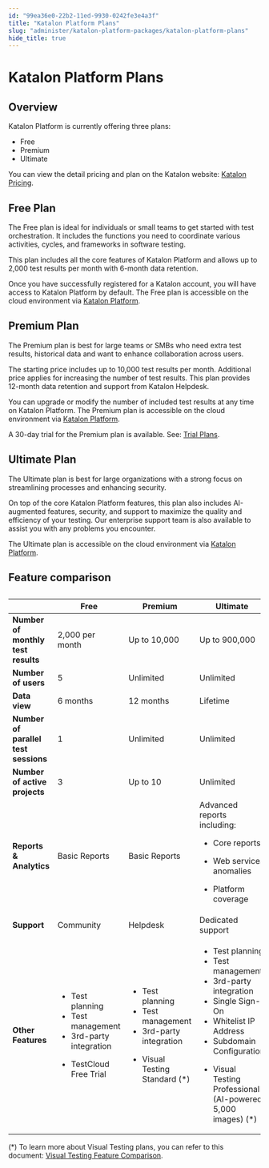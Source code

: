 ```yaml
---
id: "99ea36e0-22b2-11ed-9930-0242fe3e4a3f"
title: "Katalon Platform Plans"
slug: "administer/katalon-platform-packages/katalon-platform-plans"
hide_title: true
---
```


# <a id="id_testops-pricing-model" class="anchor_top_offset"/><a id="ariaid-title1" class="anchor_top_offset"/><span xmlns="http://www.w3.org/1999/xhtml" className="ph">Katalon Platform</span>  Plans


## Overview

<div xmlns="http://www.w3.org/1999/xhtml" className="p"><span className="ph">Katalon Platform</span> is currently offering three plans:<ul className="ul"><li className="li"><span className="ph">Free</span></li><li className="li"><span className="ph">Premium</span></li><li className="li"><span className="ph">Ultimate</span></li></ul>You can view the detail pricing and plan on the Katalon website: <a className="xref j-external-link" href="https://katalon.com/pricing/" target="_blank">Katalon Pricing</a>.</div>

## <span xmlns="http://www.w3.org/1999/xhtml" className="ph">Free</span>  Plan

<p xmlns="http://www.w3.org/1999/xhtml" className="p">The <span className="ph">Free</span> plan is ideal for individuals or small teams to get started with test orchestration. It includes the functions you need to coordinate various activities, cycles, and frameworks in software testing.</p> 
<p xmlns="http://www.w3.org/1999/xhtml" className="p">This plan includes all the core features of <span className="ph">Katalon Platform</span> and allows up to 2,000 test results per month with 6-month data retention.</p> 
<p xmlns="http://www.w3.org/1999/xhtml" className="p">Once you have successfully registered for a Katalon account, you will have access to <span className="ph">Katalon Platform</span> by default. The <span className="ph">Free</span> plan is accessible on the cloud environment via <a className="xref j-external-link" href="https://testops.katalon.io/" target="_blank">Katalon Platform</a>.</p> 

## <span xmlns="http://www.w3.org/1999/xhtml" className="ph">Premium</span>  Plan

<p xmlns="http://www.w3.org/1999/xhtml" className="p">The <span className="ph">Premium</span> plan is best for large teams or SMBs who need extra test results, historical data and want to enhance collaboration across users.</p> 
<p xmlns="http://www.w3.org/1999/xhtml" className="p">The starting price includes up to 10,000 test results per month. Additional price applies for increasing the number of test results. This plan provides 12-month data retention and support from Katalon Helpdesk.</p> 
<p xmlns="http://www.w3.org/1999/xhtml" className="p">You can upgrade or modify the number of included test results at any time on <span className="ph">Katalon Platform</span>. The <span className="ph">Premium</span> plan is accessible on the cloud environment via <a className="xref j-external-link" href="https://testops.katalon.io/" target="_blank">Katalon Platform</a>.</p> 
<p xmlns="http://www.w3.org/1999/xhtml" className="p">A 30-day trial for the <span className="ph">Premium</span> plan is available. See: <a className="xref" href="/docs/administer/katalon-platform-packages/katalon-platform-trial-plans">Trial Plans</a>.</p> 

## <span xmlns="http://www.w3.org/1999/xhtml" className="ph">Ultimate</span>  Plan

<p xmlns="http://www.w3.org/1999/xhtml" className="p"> The <span className="ph">Ultimate</span> plan is best for large organizations with a strong focus on streamlining processes and enhancing security.</p> 
<p xmlns="http://www.w3.org/1999/xhtml" className="p">On top of the core <span className="ph">Katalon Platform</span> features, this plan also includes AI-augmented features, security, and support to maximize the quality and efficiency of your testing. Our enterprise support team is also available to assist you with any problems you encounter.</p> 
<p xmlns="http://www.w3.org/1999/xhtml" className="p">The <span className="ph">Ultimate</span> plan is accessible on the cloud environment via <a className="xref j-external-link" href="https://testops.katalon.io/" target="_blank">Katalon Platform</a>.</p> 

## Feature comparison

<div xmlns="http://www.w3.org/1999/xhtml" className="p"><table className="table anchor_top_offset" id="id_testops-pricing-model__6a999b3c-f28d-4bf6-8d85-da2926c1729e"><caption /><colgroup><col /><col /><col /><col /></colgroup><thead className="thead"><tr className><th className="entry anchor_top_offset" id="id_testops-pricing-model__6a999b3c-f28d-4bf6-8d85-da2926c1729e__entry__1" /><th className="entry anchor_top_offset" id="id_testops-pricing-model__6a999b3c-f28d-4bf6-8d85-da2926c1729e__entry__2"><span className="ph">Free</span></th><th className="entry anchor_top_offset" id="id_testops-pricing-model__6a999b3c-f28d-4bf6-8d85-da2926c1729e__entry__3"><span className="ph">Premium</span></th><th className="entry anchor_top_offset" id="id_testops-pricing-model__6a999b3c-f28d-4bf6-8d85-da2926c1729e__entry__4"><span className="ph">Ultimate</span></th></tr></thead><tbody className="tbody"><tr className><td className="entry" headers="id_testops-pricing-model__6a999b3c-f28d-4bf6-8d85-da2926c1729e__entry__1 id_testops-pricing-model__6a999b3c-f28d-4bf6-8d85-da2926c1729e__entry__2 id_testops-pricing-model__6a999b3c-f28d-4bf6-8d85-da2926c1729e__entry__3 id_testops-pricing-model__6a999b3c-f28d-4bf6-8d85-da2926c1729e__entry__4 "><strong className="ph b">Number of monthly test results</strong></td><td className="entry" headers="id_testops-pricing-model__6a999b3c-f28d-4bf6-8d85-da2926c1729e__entry__1 id_testops-pricing-model__6a999b3c-f28d-4bf6-8d85-da2926c1729e__entry__2 id_testops-pricing-model__6a999b3c-f28d-4bf6-8d85-da2926c1729e__entry__3 id_testops-pricing-model__6a999b3c-f28d-4bf6-8d85-da2926c1729e__entry__4 ">2,000 per month</td><td className="entry" headers="id_testops-pricing-model__6a999b3c-f28d-4bf6-8d85-da2926c1729e__entry__1 id_testops-pricing-model__6a999b3c-f28d-4bf6-8d85-da2926c1729e__entry__2 id_testops-pricing-model__6a999b3c-f28d-4bf6-8d85-da2926c1729e__entry__3 id_testops-pricing-model__6a999b3c-f28d-4bf6-8d85-da2926c1729e__entry__4 ">Up to 10,000</td><td className="entry" headers="id_testops-pricing-model__6a999b3c-f28d-4bf6-8d85-da2926c1729e__entry__1 id_testops-pricing-model__6a999b3c-f28d-4bf6-8d85-da2926c1729e__entry__2 id_testops-pricing-model__6a999b3c-f28d-4bf6-8d85-da2926c1729e__entry__3 id_testops-pricing-model__6a999b3c-f28d-4bf6-8d85-da2926c1729e__entry__4 ">Up to 900,000</td></tr><tr className><td className="entry" headers="id_testops-pricing-model__6a999b3c-f28d-4bf6-8d85-da2926c1729e__entry__1 id_testops-pricing-model__6a999b3c-f28d-4bf6-8d85-da2926c1729e__entry__2 id_testops-pricing-model__6a999b3c-f28d-4bf6-8d85-da2926c1729e__entry__3 id_testops-pricing-model__6a999b3c-f28d-4bf6-8d85-da2926c1729e__entry__4 "><strong className="ph b">Number of users</strong></td><td className="entry" headers="id_testops-pricing-model__6a999b3c-f28d-4bf6-8d85-da2926c1729e__entry__1 id_testops-pricing-model__6a999b3c-f28d-4bf6-8d85-da2926c1729e__entry__2 id_testops-pricing-model__6a999b3c-f28d-4bf6-8d85-da2926c1729e__entry__3 id_testops-pricing-model__6a999b3c-f28d-4bf6-8d85-da2926c1729e__entry__4 ">5</td><td className="entry" headers="id_testops-pricing-model__6a999b3c-f28d-4bf6-8d85-da2926c1729e__entry__1 id_testops-pricing-model__6a999b3c-f28d-4bf6-8d85-da2926c1729e__entry__2 id_testops-pricing-model__6a999b3c-f28d-4bf6-8d85-da2926c1729e__entry__3 id_testops-pricing-model__6a999b3c-f28d-4bf6-8d85-da2926c1729e__entry__4 ">Unlimited</td><td className="entry" headers="id_testops-pricing-model__6a999b3c-f28d-4bf6-8d85-da2926c1729e__entry__1 id_testops-pricing-model__6a999b3c-f28d-4bf6-8d85-da2926c1729e__entry__2 id_testops-pricing-model__6a999b3c-f28d-4bf6-8d85-da2926c1729e__entry__3 id_testops-pricing-model__6a999b3c-f28d-4bf6-8d85-da2926c1729e__entry__4 ">Unlimited</td></tr><tr className><td className="entry" headers="id_testops-pricing-model__6a999b3c-f28d-4bf6-8d85-da2926c1729e__entry__1 id_testops-pricing-model__6a999b3c-f28d-4bf6-8d85-da2926c1729e__entry__2 id_testops-pricing-model__6a999b3c-f28d-4bf6-8d85-da2926c1729e__entry__3 id_testops-pricing-model__6a999b3c-f28d-4bf6-8d85-da2926c1729e__entry__4 "><strong className="ph b">Data view</strong></td><td className="entry" headers="id_testops-pricing-model__6a999b3c-f28d-4bf6-8d85-da2926c1729e__entry__1 id_testops-pricing-model__6a999b3c-f28d-4bf6-8d85-da2926c1729e__entry__2 id_testops-pricing-model__6a999b3c-f28d-4bf6-8d85-da2926c1729e__entry__3 id_testops-pricing-model__6a999b3c-f28d-4bf6-8d85-da2926c1729e__entry__4 ">6 months</td><td className="entry" headers="id_testops-pricing-model__6a999b3c-f28d-4bf6-8d85-da2926c1729e__entry__1 id_testops-pricing-model__6a999b3c-f28d-4bf6-8d85-da2926c1729e__entry__2 id_testops-pricing-model__6a999b3c-f28d-4bf6-8d85-da2926c1729e__entry__3 id_testops-pricing-model__6a999b3c-f28d-4bf6-8d85-da2926c1729e__entry__4 ">12 months</td><td className="entry" headers="id_testops-pricing-model__6a999b3c-f28d-4bf6-8d85-da2926c1729e__entry__1 id_testops-pricing-model__6a999b3c-f28d-4bf6-8d85-da2926c1729e__entry__2 id_testops-pricing-model__6a999b3c-f28d-4bf6-8d85-da2926c1729e__entry__3 id_testops-pricing-model__6a999b3c-f28d-4bf6-8d85-da2926c1729e__entry__4 ">Lifetime</td></tr><tr className><td className="entry" headers="id_testops-pricing-model__6a999b3c-f28d-4bf6-8d85-da2926c1729e__entry__1 id_testops-pricing-model__6a999b3c-f28d-4bf6-8d85-da2926c1729e__entry__2 id_testops-pricing-model__6a999b3c-f28d-4bf6-8d85-da2926c1729e__entry__3 id_testops-pricing-model__6a999b3c-f28d-4bf6-8d85-da2926c1729e__entry__4 "><strong className="ph b">Number of parallel test sessions</strong></td><td className="entry" headers="id_testops-pricing-model__6a999b3c-f28d-4bf6-8d85-da2926c1729e__entry__1 id_testops-pricing-model__6a999b3c-f28d-4bf6-8d85-da2926c1729e__entry__2 id_testops-pricing-model__6a999b3c-f28d-4bf6-8d85-da2926c1729e__entry__3 id_testops-pricing-model__6a999b3c-f28d-4bf6-8d85-da2926c1729e__entry__4 ">1</td><td className="entry" headers="id_testops-pricing-model__6a999b3c-f28d-4bf6-8d85-da2926c1729e__entry__1 id_testops-pricing-model__6a999b3c-f28d-4bf6-8d85-da2926c1729e__entry__2 id_testops-pricing-model__6a999b3c-f28d-4bf6-8d85-da2926c1729e__entry__3 id_testops-pricing-model__6a999b3c-f28d-4bf6-8d85-da2926c1729e__entry__4 ">Unlimited</td><td className="entry" headers="id_testops-pricing-model__6a999b3c-f28d-4bf6-8d85-da2926c1729e__entry__1 id_testops-pricing-model__6a999b3c-f28d-4bf6-8d85-da2926c1729e__entry__2 id_testops-pricing-model__6a999b3c-f28d-4bf6-8d85-da2926c1729e__entry__3 id_testops-pricing-model__6a999b3c-f28d-4bf6-8d85-da2926c1729e__entry__4 ">Unlimited</td></tr><tr className><td className="entry" headers="id_testops-pricing-model__6a999b3c-f28d-4bf6-8d85-da2926c1729e__entry__1 id_testops-pricing-model__6a999b3c-f28d-4bf6-8d85-da2926c1729e__entry__2 id_testops-pricing-model__6a999b3c-f28d-4bf6-8d85-da2926c1729e__entry__3 id_testops-pricing-model__6a999b3c-f28d-4bf6-8d85-da2926c1729e__entry__4 "><strong className="ph b">Number of active projects</strong></td><td className="entry" headers="id_testops-pricing-model__6a999b3c-f28d-4bf6-8d85-da2926c1729e__entry__1 id_testops-pricing-model__6a999b3c-f28d-4bf6-8d85-da2926c1729e__entry__2 id_testops-pricing-model__6a999b3c-f28d-4bf6-8d85-da2926c1729e__entry__3 id_testops-pricing-model__6a999b3c-f28d-4bf6-8d85-da2926c1729e__entry__4 ">3</td><td className="entry" headers="id_testops-pricing-model__6a999b3c-f28d-4bf6-8d85-da2926c1729e__entry__1 id_testops-pricing-model__6a999b3c-f28d-4bf6-8d85-da2926c1729e__entry__2 id_testops-pricing-model__6a999b3c-f28d-4bf6-8d85-da2926c1729e__entry__3 id_testops-pricing-model__6a999b3c-f28d-4bf6-8d85-da2926c1729e__entry__4 ">Up to 10</td><td className="entry" headers="id_testops-pricing-model__6a999b3c-f28d-4bf6-8d85-da2926c1729e__entry__1 id_testops-pricing-model__6a999b3c-f28d-4bf6-8d85-da2926c1729e__entry__2 id_testops-pricing-model__6a999b3c-f28d-4bf6-8d85-da2926c1729e__entry__3 id_testops-pricing-model__6a999b3c-f28d-4bf6-8d85-da2926c1729e__entry__4 ">Unlimited</td></tr><tr className><td className="entry" headers="id_testops-pricing-model__6a999b3c-f28d-4bf6-8d85-da2926c1729e__entry__1 id_testops-pricing-model__6a999b3c-f28d-4bf6-8d85-da2926c1729e__entry__2 id_testops-pricing-model__6a999b3c-f28d-4bf6-8d85-da2926c1729e__entry__3 id_testops-pricing-model__6a999b3c-f28d-4bf6-8d85-da2926c1729e__entry__4 "><strong className="ph b">Reports &amp; Analytics</strong></td><td className="entry" headers="id_testops-pricing-model__6a999b3c-f28d-4bf6-8d85-da2926c1729e__entry__1 id_testops-pricing-model__6a999b3c-f28d-4bf6-8d85-da2926c1729e__entry__2 id_testops-pricing-model__6a999b3c-f28d-4bf6-8d85-da2926c1729e__entry__3 id_testops-pricing-model__6a999b3c-f28d-4bf6-8d85-da2926c1729e__entry__4 ">Basic Reports</td><td className="entry" headers="id_testops-pricing-model__6a999b3c-f28d-4bf6-8d85-da2926c1729e__entry__1 id_testops-pricing-model__6a999b3c-f28d-4bf6-8d85-da2926c1729e__entry__2 id_testops-pricing-model__6a999b3c-f28d-4bf6-8d85-da2926c1729e__entry__3 id_testops-pricing-model__6a999b3c-f28d-4bf6-8d85-da2926c1729e__entry__4 ">Basic Reports</td><td className="entry" headers="id_testops-pricing-model__6a999b3c-f28d-4bf6-8d85-da2926c1729e__entry__1 id_testops-pricing-model__6a999b3c-f28d-4bf6-8d85-da2926c1729e__entry__2 id_testops-pricing-model__6a999b3c-f28d-4bf6-8d85-da2926c1729e__entry__3 id_testops-pricing-model__6a999b3c-f28d-4bf6-8d85-da2926c1729e__entry__4 ">Advanced reports including: <ul className="ul"><li className="li"><p className="p">Core reports</p></li><li className="li"><p className="p">Web services anomalies</p></li><li className="li"><p className="p">Platform coverage</p></li></ul></td></tr><tr className><td className="entry" headers="id_testops-pricing-model__6a999b3c-f28d-4bf6-8d85-da2926c1729e__entry__1 id_testops-pricing-model__6a999b3c-f28d-4bf6-8d85-da2926c1729e__entry__2 id_testops-pricing-model__6a999b3c-f28d-4bf6-8d85-da2926c1729e__entry__3 id_testops-pricing-model__6a999b3c-f28d-4bf6-8d85-da2926c1729e__entry__4 "><strong className="ph b">Support</strong></td><td className="entry" headers="id_testops-pricing-model__6a999b3c-f28d-4bf6-8d85-da2926c1729e__entry__1 id_testops-pricing-model__6a999b3c-f28d-4bf6-8d85-da2926c1729e__entry__2 id_testops-pricing-model__6a999b3c-f28d-4bf6-8d85-da2926c1729e__entry__3 id_testops-pricing-model__6a999b3c-f28d-4bf6-8d85-da2926c1729e__entry__4 ">Community</td><td className="entry" headers="id_testops-pricing-model__6a999b3c-f28d-4bf6-8d85-da2926c1729e__entry__1 id_testops-pricing-model__6a999b3c-f28d-4bf6-8d85-da2926c1729e__entry__2 id_testops-pricing-model__6a999b3c-f28d-4bf6-8d85-da2926c1729e__entry__3 id_testops-pricing-model__6a999b3c-f28d-4bf6-8d85-da2926c1729e__entry__4 ">Helpdesk</td><td className="entry" headers="id_testops-pricing-model__6a999b3c-f28d-4bf6-8d85-da2926c1729e__entry__1 id_testops-pricing-model__6a999b3c-f28d-4bf6-8d85-da2926c1729e__entry__2 id_testops-pricing-model__6a999b3c-f28d-4bf6-8d85-da2926c1729e__entry__3 id_testops-pricing-model__6a999b3c-f28d-4bf6-8d85-da2926c1729e__entry__4 ">Dedicated support</td></tr><tr className><td className="entry" headers="id_testops-pricing-model__6a999b3c-f28d-4bf6-8d85-da2926c1729e__entry__1 id_testops-pricing-model__6a999b3c-f28d-4bf6-8d85-da2926c1729e__entry__2 id_testops-pricing-model__6a999b3c-f28d-4bf6-8d85-da2926c1729e__entry__3 id_testops-pricing-model__6a999b3c-f28d-4bf6-8d85-da2926c1729e__entry__4 "><strong className="ph b">Other Features</strong></td><td className="entry" headers="id_testops-pricing-model__6a999b3c-f28d-4bf6-8d85-da2926c1729e__entry__1 id_testops-pricing-model__6a999b3c-f28d-4bf6-8d85-da2926c1729e__entry__2 id_testops-pricing-model__6a999b3c-f28d-4bf6-8d85-da2926c1729e__entry__3 id_testops-pricing-model__6a999b3c-f28d-4bf6-8d85-da2926c1729e__entry__4 "><ul className="ul"><li className="li">Test planning</li><li className="li">Test management</li><li className="li">3rd-party integration</li><li className="li"><p className="p">TestCloud Free Trial</p></li></ul></td><td className="entry" headers="id_testops-pricing-model__6a999b3c-f28d-4bf6-8d85-da2926c1729e__entry__1 id_testops-pricing-model__6a999b3c-f28d-4bf6-8d85-da2926c1729e__entry__2 id_testops-pricing-model__6a999b3c-f28d-4bf6-8d85-da2926c1729e__entry__3 id_testops-pricing-model__6a999b3c-f28d-4bf6-8d85-da2926c1729e__entry__4 "><ul className="ul"><li className="li">Test planning</li><li className="li">Test management</li><li className="li">3rd-party integration</li><li className="li"><p className="p">Visual Testing Standard (*)</p></li></ul></td><td className="entry" headers="id_testops-pricing-model__6a999b3c-f28d-4bf6-8d85-da2926c1729e__entry__1 id_testops-pricing-model__6a999b3c-f28d-4bf6-8d85-da2926c1729e__entry__2 id_testops-pricing-model__6a999b3c-f28d-4bf6-8d85-da2926c1729e__entry__3 id_testops-pricing-model__6a999b3c-f28d-4bf6-8d85-da2926c1729e__entry__4 "><ul className="ul"><li className="li">Test planning</li><li className="li">Test management</li><li className="li">3rd-party integration</li><li className="li">Single Sign-On</li><li className="li">Whitelist IP Address</li><li className="li">Subdomain Configuration</li><li className="li"><p className="p">Visual Testing Professional (AI-powered, 5,000 images) (*)</p></li></ul></td></tr></tbody></table></div>
<p xmlns="http://www.w3.org/1999/xhtml" className="p">(*) To learn more about Visual Testing plans, you can refer to this document: <a className="xref" href="/docs/administer/katalon-platform-packages/visual-testing-feature-comparison">Visual Testing Feature Comparison</a>.</p> 
